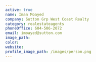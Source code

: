 ```yaml
---
active: true
name: Iman Moayed
company: Sutton Grp West Coast Realty
category: realestateagents
phoneOffice: 604-506-2072
email: imoayed@sutton.com
image_path:
color:
website:
profile_image_path: /images/person.png
---
```



